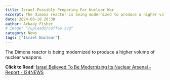 ```yaml
---
title: Israel Possibly Preparing For Nuclear War
excerpt: The Dimona reactor is being modernized to produce a higher volume of nuclear weapons.
date: 2024-06-18 20:30
author: Arkady Fisher
# image: "/uploads/coffee.svg"
category: News
tags: ["Israel Nuclear"]
---
```


The Dimona reactor is being modernized to produce a higher volume of nuclear weapons.

**Click to Read**: [Israel Believed To Be Modernizing Its Nuclear Arsenal - Report - I24NEWS](https://www.i24news.tv/en/news/israel/defense/artc-israel-believed-to-be-modernizing-its-nuclear-arsenal-report)
